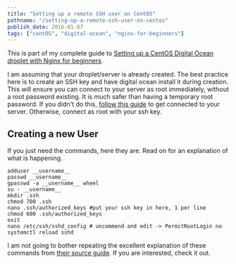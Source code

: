```yaml
---
title: "Setting up a remote SSH user on CentOS"
pathname: "/setting-up-a-remote-ssh-user-on-centos"
publish_date: 2016-01-07
tags: ["centOS", "digital-ocean", "nginx-for-beginners"]
---
```


This is part of my complete guide to [Setting up a CentOS Digital Ocean droplet with Nginx for beginners](/digital-ocean-for-beginners).

I am assuming that your droplet/server is already created. The best practice here is to create an SSH key and have digital ocean install it during creation. This will ensure you can connect to your server as root immediately, without a root password existing. It is much safer than having a temporary root password. If you didn't do this, [follow this guide](https://www.digitalocean.com/community/tutorials/how-to-connect-to-your-droplet-with-ssh) to get connected to your server. Otherwise, connect as root with your ssh key.

## Creating a new User

If you just need the commands, here they are. Read on for an explanation of what is happening.

    adduser __username__
    passwd __username__
    gpasswd -a __username__ wheel
    su - __username__
    mkdir .ssh
    chmod 700 .ssh
    nano .ssh/authorized_keys #put your ssh key in here, 1 per line
    chmod 600 .ssh/authorized_keys
    exit
    nano /etc/ssh/sshd_config # uncommend and edit -> PermitRootLogin no
    systemctl reload sshd
    

I am not going to bother repeating the excellent explanation of these commands from [their source guide](https://www.digitalocean.com/community/tutorials/initial-server-setup-with-centos-7). If you are interested, check it out.
